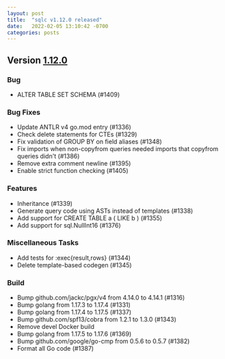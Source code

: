 ```yaml
---
layout: post
title:  "sqlc v1.12.0 released"
date:   2022-02-05 13:10:42 -0700
categories: posts
---
```


## Version [1.12.0](https://github.com/kyleconroy/sqlc/releases/tag/v1.12.0)

### Bug

- ALTER TABLE SET SCHEMA (#1409)

### Bug Fixes

- Update ANTLR v4 go.mod entry (#1336)
- Check delete statements for CTEs (#1329)
- Fix validation of GROUP BY on field aliases (#1348)
- Fix imports when non-copyfrom queries needed imports that copyfrom queries didn't (#1386)
- Remove extra comment newline (#1395)
- Enable strict function checking (#1405)

### Features

- Inheritance (#1339)
- Generate query code using ASTs instead of templates (#1338)
- Add support for CREATE TABLE a ( LIKE b ) (#1355)
- Add support for sql.NullInt16 (#1376)

### Miscellaneous Tasks

- Add tests for :exec{result,rows} (#1344)
- Delete template-based codegen (#1345)

### Build

- Bump github.com/jackc/pgx/v4 from 4.14.0 to 4.14.1 (#1316)
- Bump golang from 1.17.3 to 1.17.4 (#1331)
- Bump golang from 1.17.4 to 1.17.5 (#1337)
- Bump github.com/spf13/cobra from 1.2.1 to 1.3.0 (#1343)
- Remove devel Docker build
- Bump golang from 1.17.5 to 1.17.6 (#1369)
- Bump github.com/google/go-cmp from 0.5.6 to 0.5.7 (#1382)
- Format all Go code (#1387)
